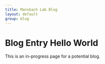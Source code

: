 ```yaml
---
title: Mansbach Lab Blog
layout: default
group: blog
---
```


# Blog Entry Hello World

This is an in-progress page for a potential blog.
